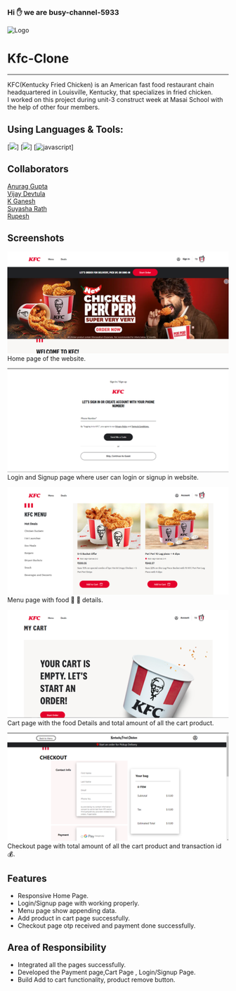 ### Hi ✋ we are busy-channel-5933
![Logo](https://online.kfc.co.in/static/media/kfcLogo.492728c6.svg)

# Kfc-Clone
<hr>
 KFC(Kentucky Fried Chicken) is an American fast food restaurant chain headquartered in Louisville, Kentucky, that specializes in fried chicken.
<br>
I worked on this project during unit-3 construct week at Masai School with the help of other four members.

## Using Languages & Tools:
[<img src="https://camo.githubusercontent.com/da7acacadecf91d6dc02efcd2be086bb6d78ddff19a1b7a0ab2755a6fda8b1e9/68747470733a2f2f63646e2e6a7364656c6976722e6e65742f67682f64657669636f6e732f64657669636f6e2f69636f6e732f68746d6c352f68746d6c352d6f726967696e616c2e737667"/>]
[<img src="https://camo.githubusercontent.com/5fa137d222dde7b69acd22c6572a065ce3656e6ffa1f5e88c1b5c7a935af3cc6/68747470733a2f2f63646e2e6a7364656c6976722e6e65742f67682f64657669636f6e732f64657669636f6e2f69636f6e732f7673636f64652f7673636f64652d6f726967696e616c2e737667"/>]
[<img src="https://camo.githubusercontent.com/442c452cb73752bb1914ce03fce2017056d651a2099696b8594ddf5ccc74825e/68747470733a2f2f63646e2e6a7364656c6976722e6e65742f67682f64657669636f6e732f64657669636f6e2f69636f6e732f6a6176617363726970742f6a6176617363726970742d6f726967696e616c2e737667" alt="javascript"/>]

## Collaborators
<a href="https://github.com/anuragg0107">Anurag Gupta</a><br>
<a href="https://github.com/VijayDevtula">Vijay Devtula</a><br>
<a href="https://github.com/Ganeshwebdeveloper">K Ganesh</a><br>
<a href="https://github.com/SuyashaRath">Suyasha Rath</a><br>
<a href="https://github.com/rupeshgondrawar">Rupesh</a><br>

## Screenshots

![Home Page](./images/a.png)
Home page of the website.

![Login/Signup](./images/b.png)
Login and Signup page where user can login or signup in website. 

![Menu Page](./images/c.png)
Menu page with food 🐔 🍔 details.

![Cart Page](./images/d.png)
Cart page with the food Details and total amount of all the cart product.

![Checkout Page](./images/e.png)
Checkout page with total amount of all the cart product and transaction id :moneybag:.

## Features
- Responsive Home Page.
- Login/Signup page with working properly.
- Menu page show appending data.
- Add product in cart page successfully.
- Checkout page otp received and payment done successfully. 

## Area of Responsibility

- Integrated all the pages successfully.
- Developed the Payment page,Cart Page , Login/Signup Page.
- Build Add to cart functionality, product remove button.

